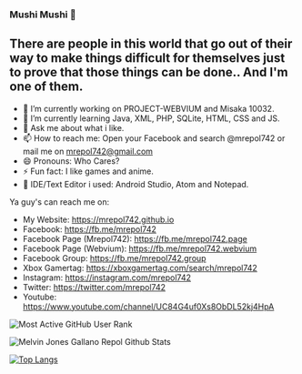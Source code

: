 ### Mushi Mushi 👋

## There are people in this world that go out of their way to make things difficult for themselves just to prove that those things can be done.. And I'm one of them.

- 🔭 I’m currently working on PROJECT-WEBVIUM and Misaka 10032.
- 🌱 I’m currently learning Java, XML, PHP, SQLite, HTML, CSS and JS.
- 💬 Ask me about what i like.
- 📫 How to reach me: Open your Facebook and search @mrepol742 or mail me on mrepol742@gmail.com
- 😄 Pronouns: Who Cares?
- ⚡ Fun fact: I like games and anime.
- 📝 IDE/Text Editor i used: Android Studio, Atom and Notepad.

Ya guy's can reach me on:
- My Website: https://mrepol742.github.io
- Facebook: https://fb.me/mrepol742
- Facebook Page (Mrepol742): https://fb.me/mrepol742.page
- Facebook Page (Webvium): https://fb.me/mrepol742.webvium
- Facebook Group: https://fb.me/mrepol742.group
- Xbox Gamertag: https://xboxgamertag.com/search/mrepol742
- Instagram: https://instagram.com/mrepol742
- Twitter: https://twitter.com/mrepol742
- Youtube: https://www.youtube.com/channel/UC84G4uf0Xs8ObDL52kj4HpA


![Most Active GitHub User Rank](https://enibdhv97zm33sz.m.pipedream.net)

![Melvin Jones Gallano Repol Github Stats](https://github-readme-stats.vercel.app/api?username=mrepol742&show_icons=true&theme=radical)

[![Top Langs](https://github-readme-stats.vercel.app/api/top-langs/?username=mrepol742)](https://github.com/mrepol742/github-readme-stats)
